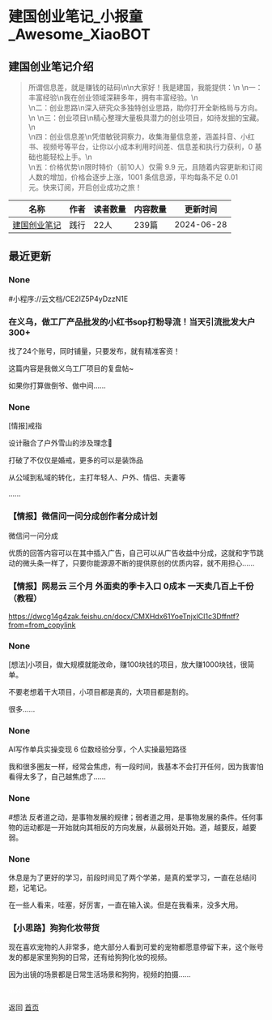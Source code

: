 # 建国创业笔记_小报童_Awesome_XiaoBOT

## 建国创业笔记介绍
> 所谓信息差，就是赚钱的砝码\n\n大家好！我是建国，我能提供：\n \n一：丰富经验\n我在创业领域深耕多年，拥有丰富经验。\n  
\n二：创业思路\n深入研究众多独特创业思路，助你打开全新格局与方向。\n \n三：创业项目\n精心整理大量极具潜力的创业项目，如待发掘的宝藏。\n  
\n四：创业信息差\n凭借敏锐洞察力，收集海量信息差，涵盖抖音、小红书、视频号等平台，让你以小成本利用时间差、信息差和执行力获利，0 基础也能轻松上手。\n  
\n五：价格优势\n限时特价（前10人）仅需 9.9 元，且随着内容更新和订阅人数的增加，价格会逐步上涨，1001 条信息源，平均每条不足 0.01  
元。快来订阅，开启创业成功之旅！  
  


|名称|作者|读者数量|内容数量|更新时间|
|---|---|---|---|---|
|[建国创业笔记](https://xiaobot.net/p/jianguo123?refer=0b133df9-27dc-423b-8101-639049001c13)|践行|22人|239篇|2024-06-28|

## 最近更新
### None

#小程序://云文档/CE2IZ5P4yDzzN1E

### 在义乌，做工厂产品批发的小红书sop打粉导流！当天引流批发大户300+

找了24个账号，同时铺量，只要发布，就有精准客资！

这篇内容是我做义乌工厂项目的复盘帖~

如果你打算做倒爷、做中间......

### None

[情报]戒指

设计融合了户外雪山的涉及理念💍

打破了不仅仅是婚戒，更多的可以是装饰品

从公域到私域的转化，主打年轻人、户外、情侣、夫妻等

......

### 【情报】微信问一问分成创作者分成计划

微信问一问分成

优质的回答内容可以在其中插入广告，自己可以从广告收益中分成，这就和字节跳动的微头条一样了，只要你能源源不断的提供原创的优质内容，就不用担心......

### 【情报】网易云 三个月 外面卖的季卡入口 0成本 一天卖几百上千份（教程）

https://dwcg14g4zak.feishu.cn/docx/CMXHdx61YoeTnjxlCI1c3Dffntf?from=from_copylink

### None

[想法]小项目，做大规模就能改命，赚100块钱的项目，放大赚1000块钱，很简单。

不要老想着干大项目，小项目都是真的，大项目都是割的。

很多......

### None

AI写作单兵实操变现 6 位数经验分享，个人实操最短路径

我和很多圈友一样，经常会焦虑，有一段时间，我基本不会打开任何，因为我害怕看得太多了，自己越焦虑了......

### None

#想法 反者道之动，是事物发展的规律；弱者道之用，是事物发展的条件。任何事物的运动都是一开始就向其相反的方向发展，从最弱处开始。道，越要反，越要弱。

### None

休息是为了更好的学习，前段时间见了两个学弟，是真的爱学习，一直在总结问题，记笔记。

在一些人看来，哇塞，好厉害，一直在输入诶。但是在我看来，没多大用。

### 【小思路】狗狗化妆带货

现在喜欢宠物的人非常多，绝大部分人看到可爱的宠物都愿意停留下来，这个账号发的都是家里狗狗的日常，还有给狗狗化妆的视频。

因为出镜的场景都是日常生活场景和狗狗，视频的拍摄......


<a href="https://github.com/Reno9527/awesome-xiaobot" style="color: white; text-decoration: none;">awesome-xiaobot</a>

返回 [首页](../README.md)
